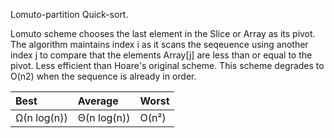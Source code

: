Lomuto-partition Quick-sort.

Lomuto scheme chooses the last element in the Slice or Array as its pivot. The algorithm maintains index i as it scans the seqeuence using another index j to compare that the elements Array[j] are less than or equal to the pivot. Less efficient than Hoare's original scheme. This scheme degrades to O(n2) when the sequence is already in order.

| Best        | Average      | Worst     |
| :---        | :---         | :---      |
| Ω(n log(n)) | Θ(n log(n))  | O(n²)     |